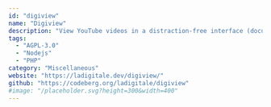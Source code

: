 ```yaml
---
id: "digiview"
name: "Digiview"
description: "View YouTube videos in a distraction-free interface (documentation in French)."
tags:
  - "AGPL-3.0"
  - "Nodejs"
  - "PHP"
category: "Miscellaneous"
website: "https://ladigitale.dev/digiview/"
github: "https://codeberg.org/ladigitale/digiview"
#image: "/placeholder.svg?height=300&width=400"
---
```


